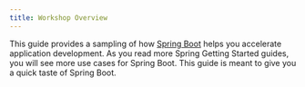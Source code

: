 ```yaml
---
title: Workshop Overview
---
```


This guide provides a sampling of how [Spring
Boot](https://spring.io/projects/spring-boot) helps you accelerate
application development. As you read more Spring Getting Started guides,
you will see more use cases for Spring Boot. This guide is meant to give
you a quick taste of Spring Boot.
